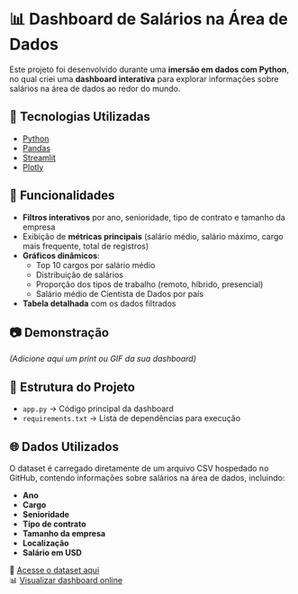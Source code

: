 # 📊 Dashboard de Salários na Área de Dados

Este projeto foi desenvolvido durante uma **imersão em dados com Python**, no qual criei uma **dashboard interativa** para explorar informações sobre salários na área de dados ao redor do mundo.

## 🚀 Tecnologias Utilizadas
- [Python](https://www.python.org/)
- [Pandas](https://pandas.pydata.org/)
- [Streamlit](https://streamlit.io/)
- [Plotly](https://plotly.com/python/)

## 📌 Funcionalidades
- **Filtros interativos** por ano, senioridade, tipo de contrato e tamanho da empresa  
- Exibição de **métricas principais** (salário médio, salário máximo, cargo mais frequente, total de registros)  
- **Gráficos dinâmicos**:
  - Top 10 cargos por salário médio
  - Distribuição de salários
  - Proporção dos tipos de trabalho (remoto, híbrido, presencial)
  - Salário médio de Cientista de Dados por país  
- **Tabela detalhada** com os dados filtrados

## 📷 Demonstração
*(Adicione aqui um print ou GIF da sua dashboard)*

## 📂 Estrutura do Projeto
- `app.py` → Código principal da dashboard  
- `requirements.txt` → Lista de dependências para execução  


## 🌐 Dados Utilizados

O dataset é carregado diretamente de um arquivo CSV hospedado no GitHub, contendo informações sobre salários na área de dados, incluindo:

- **Ano**
- **Cargo**
- **Senioridade**
- **Tipo de contrato**
- **Tamanho da empresa**
- **Localização**
- **Salário em USD**

📂 [Acesse o dataset aqui](https://raw.githubusercontent.com/vqrca/dashboard_salarios_dados/refs/heads/main/dados-imersao-final.csv)  
📊 [Visualizar dashboard online](https://data-dashboard-python.streamlit.app/)
